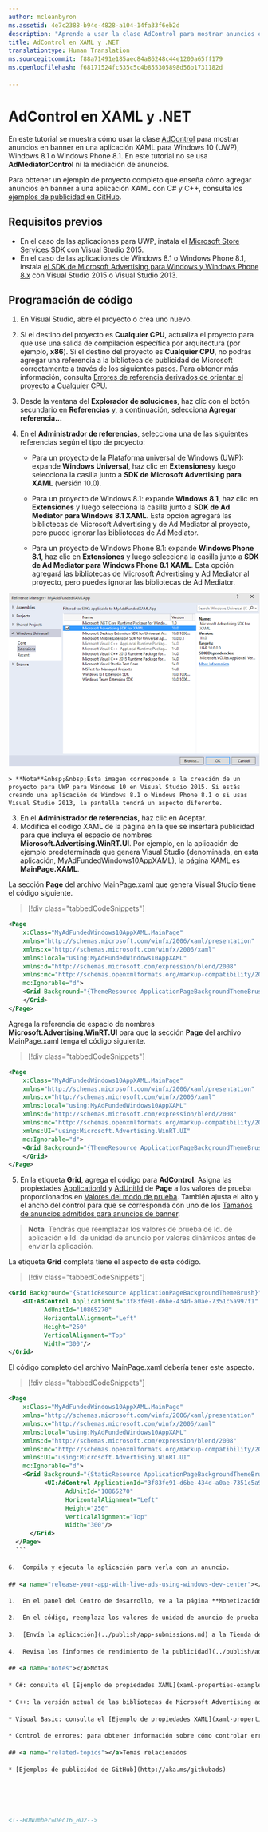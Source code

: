 ```yaml
---
author: mcleanbyron
ms.assetid: 4e7c2388-b94e-4828-a104-14fa33f6eb2d
description: "Aprende a usar la clase AdControl para mostrar anuncios en banner en una aplicación XAML para Windows 10 (UWP), Windows 8.1 o Windows Phone 8.1."
title: AdControl en XAML y .NET
translationtype: Human Translation
ms.sourcegitcommit: f88a71491e185aec84a86248c44e1200a65ff179
ms.openlocfilehash: f68171524fc535c5c4b855305898d56b1731182d

---
```


# <a name="adcontrol-in-xaml-and-net"></a>AdControl en XAML y .NET


En este tutorial se muestra cómo usar la clase [AdControl](https://msdn.microsoft.com/library/windows/apps/microsoft.advertising.winrt.ui.adcontrol.aspx) para mostrar anuncios en banner en una aplicación XAML para Windows 10 (UWP), Windows 8.1 o Windows Phone 8.1. En este tutorial no se usa **AdMediatorControl** ni la mediación de anuncios.

Para obtener un ejemplo de proyecto completo que enseña cómo agregar anuncios en banner a una aplicación XAML con C# y C++, consulta los [ejemplos de publicidad en GitHub](http://aka.ms/githubads).

## <a name="prerequisites"></a>Requisitos previos

* En el caso de las aplicaciones para UWP, instala el [Microsoft Store Services SDK](http://aka.ms/store-em-sdk) con Visual Studio 2015.
* En el caso de las aplicaciones de Windows 8.1 o Windows Phone 8.1, instala [el SDK de Microsoft Advertising para Windows y Windows Phone 8.x](http://aka.ms/store-8-sdk) con Visual Studio 2015 o Visual Studio 2013.

## <a name="code-development"></a>Programación de código

1. En Visual Studio, abre el proyecto o crea uno nuevo.

2. Si el destino del proyecto es **Cualquier CPU**, actualiza el proyecto para que use una salida de compilación específica por arquitectura (por ejemplo, **x86**). Si el destino del proyecto es **Cualquier CPU**, no podrás agregar una referencia a la biblioteca de publicidad de Microsoft correctamente a través de los siguientes pasos. Para obtener más información, consulta [Errores de referencia derivados de orientar el proyecto a Cualquier CPU](known-issues-for-the-advertising-libraries.md#reference_errors).

1.  Desde la ventana del **Explorador de soluciones**, haz clic con el botón secundario en **Referencias** y, a continuación, selecciona **Agregar referencia...**

2.  En el **Administrador de referencias**, selecciona una de las siguientes referencias según el tipo de proyecto:

    -   Para un proyecto de la Plataforma universal de Windows (UWP): expande **Windows Universal**, haz clic en **Extensiones**y luego selecciona la casilla junto a **SDK de Microsoft Advertising para XAML** (versión 10.0).

    -   Para un proyecto de Windows 8.1: expande **Windows 8.1**, haz clic en **Extensiones** y luego selecciona la casilla junto a **SDK de Ad Mediator para Windows 8.1 XAML**. Esta opción agregará las bibliotecas de Microsoft Advertising y de Ad Mediator al proyecto, pero puede ignorar las bibliotecas de Ad Mediator.

    -   Para un proyecto de Windows Phone 8.1: expande **Windows Phone 8.1**, haz clic en **Extensiones** y luego selecciona la casilla junto a **SDK de Ad Mediator para Windows Phone 8.1 XAML**. Esta opción agregará las bibliotecas de Microsoft Advertising y Ad Mediator al proyecto, pero puedes ignorar las bibliotecas de Ad Mediator.

  ![addreferences](images/13-a84c026e-b283-44f2-8816-f950a1ef89aa.png)

    > **Nota**&nbsp;&nbsp;Esta imagen corresponde a la creación de un proyecto para UWP para Windows 10 en Visual Studio 2015. Si estás creando una aplicación de Windows 8.1 o Windows Phone 8.1 o si usas Visual Studio 2013, la pantalla tendrá un aspecto diferente.

3.  En el **Administrador de referencias**, haz clic en Aceptar.
4.  Modifica el código XAML de la página en la que se insertará publicidad para que incluya el espacio de nombres **Microsoft.Advertising.WinRT.UI**. Por ejemplo, en la aplicación de ejemplo predeterminada que genera Visual Studio (denominada, en esta aplicación, MyAdFundedWindows10AppXAML), la página XAML es **MainPage.XAML**.

  La sección **Page** del archivo MainPage.xaml que genera Visual Studio tiene el código siguiente.

  > [!div class="tabbedCodeSnippets"]
  ``` xml
  <Page
      x:Class="MyAdFundedWindows10AppXAML.MainPage"
      xmlns="http://schemas.microsoft.com/winfx/2006/xaml/presentation"
      xmlns:x="http://schemas.microsoft.com/winfx/2006/xaml"
      xmlns:local="using:MyAdFundedWindows10AppXAML"
      xmlns:d="http://schemas.microsoft.com/expression/blend/2008"
      xmlns:mc="http://schemas.openxmlformats.org/markup-compatibility/2006"
      mc:Ignorable="d">
      <Grid Background="{ThemeResource ApplicationPageBackgroundThemeBrush}">
      </Grid>
  </Page>
  ```

  Agrega la referencia de espacio de nombres **Microsoft.Advertising.WinRT.UI** para que la sección **Page** del archivo MainPage.xaml tenga el código siguiente.

  > [!div class="tabbedCodeSnippets"]
  ``` xml
  <Page
      x:Class="MyAdFundedWindows10AppXAML.MainPage"
      xmlns="http://schemas.microsoft.com/winfx/2006/xaml/presentation"
      xmlns:x="http://schemas.microsoft.com/winfx/2006/xaml"
      xmlns:local="using:MyAdFundedWindows10AppXAML"
      xmlns:d="http://schemas.microsoft.com/expression/blend/2008"
      xmlns:mc="http://schemas.openxmlformats.org/markup-compatibility/2006"
      xmlns:UI="using:Microsoft.Advertising.WinRT.UI"
      mc:Ignorable="d">
      <Grid Background="{ThemeResource ApplicationPageBackgroundThemeBrush}">
      </Grid>
  </Page>
  ```

5. En la etiqueta **Grid**, agrega el código para **AdControl**. Asigna las propiedades [ApplicationId](https://msdn.microsoft.com/library/windows/apps/microsoft.advertising.winrt.ui.adcontrol.applicationid.aspx) y [AdUnitId](https://msdn.microsoft.com/library/windows/apps/microsoft.advertising.winrt.ui.adcontrol.adunitid.aspx) de **Page** a los valores de prueba proporcionados en [Valores del modo de prueba](test-mode-values.md). También ajusta el alto y el ancho del control para que se corresponda con uno de los [Tamaños de anuncios admitidos para anuncios de banner](supported-ad-sizes-for-banner-ads.md).

  > **Nota**&nbsp;&nbsp;Tendrás que reemplazar los valores de prueba de Id. de aplicación e Id. de unidad de anuncio por valores dinámicos antes de enviar la aplicación.

  La etiqueta **Grid** completa tiene el aspecto de este código.

  > [!div class="tabbedCodeSnippets"]
  ``` xml
  <Grid Background="{StaticResource ApplicationPageBackgroundThemeBrush}">
      <UI:AdControl ApplicationId="3f83fe91-d6be-434d-a0ae-7351c5a997f1"
            AdUnitId="10865270"
            HorizontalAlignment="Left"
            Height="250"
            VerticalAlignment="Top"
            Width="300"/>
  </Grid>
  ```

  El código completo del archivo MainPage.xaml debería tener este aspecto.

  > [!div class="tabbedCodeSnippets"]
  ``` xml
  <Page
      x:Class="MyAdFundedWindows10AppXAML.MainPage"
      xmlns="http://schemas.microsoft.com/winfx/2006/xaml/presentation"
      xmlns:x="http://schemas.microsoft.com/winfx/2006/xaml"
      xmlns:local="using:MyAdFundedWindows10AppXAML"
      xmlns:d="http://schemas.microsoft.com/expression/blend/2008"
      xmlns:mc="http://schemas.openxmlformats.org/markup-compatibility/2006"
      xmlns:UI="using:Microsoft.Advertising.WinRT.UI"
      mc:Ignorable="d">
      <Grid Background="{StaticResource ApplicationPageBackgroundThemeBrush}">
            <UI:AdControl ApplicationId="3f83fe91-d6be-434d-a0ae-7351c5a997f1"
                  AdUnitId="10865270"
                  HorizontalAlignment="Left"
                  Height="250"
                  VerticalAlignment="Top"
                  Width="300"/>
        </Grid>
    </Page>
    ```

6.  Compila y ejecuta la aplicación para verla con un anuncio.

## <a name="release-your-app-with-live-ads-using-windows-dev-center"></a>Publicar la aplicación con anuncios dinámicos mediante el Centro de desarrollo de Windows

1.  En el panel del Centro de desarrollo, ve a la página **Monetización** &gt; **Monetizar con anuncios** correspondiente a la aplicación y [crea una unidad de Microsoft Advertising independiente](../publish/monetize-with-ads.md). Especifica el tipo de unidad de anuncio **Banner**. Anota el identificador de unidad de anuncio y el identificador de la aplicación.

2.  En el código, reemplaza los valores de unidad de anuncio de prueba (**ApplicationId** y **AdUnitId**) con los valores dinámicos generados en el Centro de desarrollo.

3.  [Envía la aplicación](../publish/app-submissions.md) a la Tienda desde el panel del Centro de desarrollo.

4.  Revisa los [informes de rendimiento de la publicidad](../publish/advertising-performance-report.md) en el panel del Centro de desarrollo.

## <a name="notes"></a>Notas

* C#: consulta el [Ejemplo de propiedades XAML](xaml-properties-example.md) para ver un ejemplo de cómo asignar controladores de eventos a eventos **AdControl**. A continuación, consulta el tema [Eventos de AdControl en C#](adcontrol-events-in-c.md) para obtener un código de ejemplo que muestre los controladores de eventos escritos en C#.

* C++: la versión actual de las bibliotecas de Microsoft Advertising admite C++. La clase **AdControl** está implementada en C++ nativo y no carga .NET CLR. Para ver ejemplos de código que muestran cómo usar **AdControl** en C++, consulta los [ejemplos de publicidad en GitHub](http://aka.ms/githubads).

* Visual Basic: consulta el [Ejemplo de propiedades XAML](xaml-properties-example.md) para ver un ejemplo de cómo asignar controladores de eventos a eventos **AdControl**.

* Control de errores: para obtener información sobre cómo controlar errores, consulta [control de errores de AdControl](adcontrol-error-handling.md).

## <a name="related-topics"></a>Temas relacionados

* [Ejemplos de publicidad de GitHub](http://aka.ms/githubads)

 



<!--HONumber=Dec16_HO2-->



